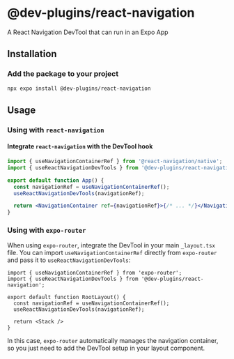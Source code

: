 # @dev-plugins/react-navigation

A React Navigation DevTool that can run in an Expo App

## Installation

### Add the package to your project

```bash
npx expo install @dev-plugins/react-navigation
```

## Usage

### Using with `react-navigation`

#### Integrate `react-navigation` with the DevTool hook

```jsx
import { useNavigationContainerRef } from '@react-navigation/native';
import { useReactNavigationDevTools } from '@dev-plugins/react-navigation';

export default function App() {
  const navigationRef = useNavigationContainerRef();
  useReactNavigationDevTools(navigationRef);

  return <NavigationContainer ref={navigationRef}>{/* ... */}</NavigationContainer>;
}
```

### Using with `expo-router`

When using `expo-router`, integrate the DevTool in your main `_layout.tsx` file. You can import `useNavigationContainerRef` directly from `expo-router` and pass it to `useReactNavigationDevTools`:

```tsx
import { useNavigationContainerRef } from 'expo-router';
import { useReactNavigationDevTools } from '@dev-plugins/react-navigation';

export default function RootLayout() {
  const navigationRef = useNavigationContainerRef();
  useReactNavigationDevTools(navigationRef);

  return <Stack />
}
```

In this case, `expo-router` automatically manages the navigation container, so you just need to add the DevTool setup in your layout component.

